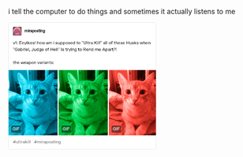 i tell the computer to do things and sometimes it actually listens to me
<!--START_SECTION:update_image-->
<img src=https://raw.githubusercontent.com/sneakykestrel/sneakykestrel/main/.github/images/weapon-variants.png height="" width="300" align=left alt=kitty />
<!--END_SECTION:update_image-->

